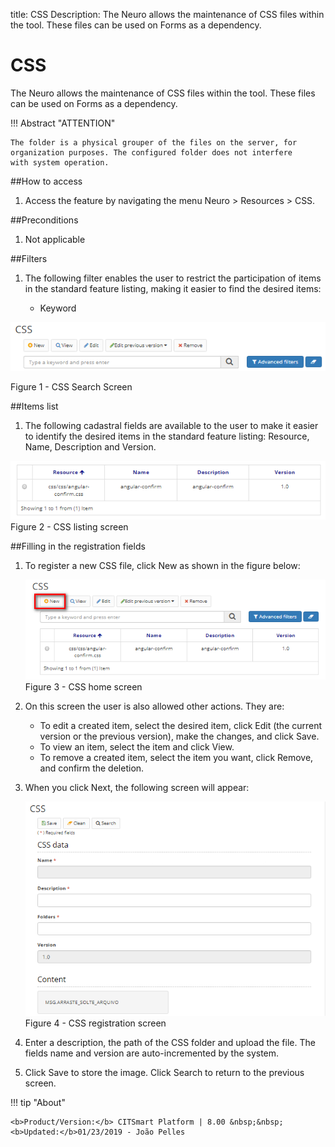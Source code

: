 title: CSS
Description: The Neuro allows the maintenance of CSS files within the tool. These files can be used on Forms as a dependency.
# CSS

The Neuro allows the maintenance of CSS files within the tool. These files can be used on Forms as a dependency.  

!!! Abstract "ATTENTION"

    The folder is a physical grouper of the files on the server, for organization purposes. The configured folder does not interfere         with system operation.

##How to access  

1.  Access the feature by navigating the menu Neuro > Resources > CSS.  

##Preconditions  

1.  Not applicable

##Filters  

1.  The following filter enables the user to restrict the participation of items
    in the standard feature listing, making it easier to find the desired items:  

     * Keyword   

![Screenshot](images/CSS-Filters.png)  

Figure 1 - CSS Search Screen  

##Items list

1. The following cadastral fields are available to the user to make it easier to identify the desired items in the standard feature listing: Resource, Name, Description and Version.    

![Screenshot](images/CSS-Item-List.png)   
Figure 2 - CSS listing screen  

##Filling in the registration fields

1. To register a new CSS file, click New as shown in the figure below:  

    ![Screenshot](images/CSS-Filling.png)  
    Figure 3 - CSS home screen  

2. On this screen the user is also allowed other actions. They are:  
 
     - To edit a created item, select the desired item, click Edit (the current version or the previous version), make the changes, and      click Save.  
     - To view an item, select the item and click View.  
     - To remove a created item, select the item you want, click Remove, and confirm the deletion.  

3. When you click Next, the following screen will appear:  
 
    ![Screenshot](images/CSS-registration.png)   
    Figure 4 - CSS registration screen  

4. Enter a description, the path of the CSS folder and upload the file. The fields name and version are auto-incremented by the system.  
5. Click Save to store the image. Click Search to return to the previous screen.  


!!! tip "About"

    <b>Product/Version:</b> CITSmart Platform | 8.00 &nbsp;&nbsp;
    <b>Updated:</b>01/23/2019 - João Pelles  

